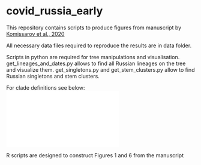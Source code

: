 # covid_russia_early

This repository contains scripts to produce figures from manuscript by [Komissarov et al., 2020](https://www.medrxiv.org/content/10.1101/2020.07.14.20150979v1)

All necessary data files required to reproduce the results are in data folder.

Scripts in python are required for tree manipulations and visualisation.
get_lineages_and_dates.py allows to find all Russian lineages on the tree and visualize them.
get_singletons.py and get_stem_clusters.py allow to find Russian singletons and stem clusters.

For clade definitions see below:
![alt text](git@github.com:garushyants/covid_russia_early/blob/main/Figures/Fig3_lineages_explained.pdf)

R scripts are designed to construct Figures 1 and 6 from the manuscript

